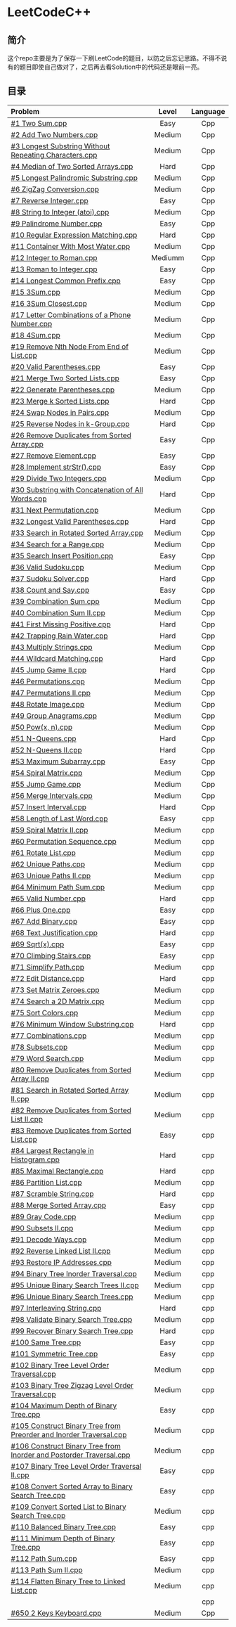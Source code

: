 # LeetCodeC++

## 简介

这个repo主要是为了保存一下刷LeetCode的题目，以防之后忘记思路。不得不说有的题目即使自己做对了，之后再去看Solution中的代码还是眼前一亮。

## 目录
| Problem       | Level  | Language  |
|:--------------|:------:|:---------:|
|[#1 Two Sum.cpp](https://github.com/zanghyu/LeetCodeC-/blob/master/Code/%231%20Two%20Sum.cpp)|Easy|Cpp|
|[#2 Add Two Numbers.cpp](https://github.com/zanghyu/LeetCodeC-/blob/master/Code/%232%20Add%20Two%20Numbers.cpp)|Medium|Cpp|
|[#3 Longest Substring Without Repeating Characters.cpp](https://github.com/zanghyu/LeetCodeC-/blob/master/Code/%233%20Longest%20Substring%20Without%20Repeating%20Characters.cpp)|Medium|Cpp|
|[#4 Median of Two Sorted Arrays.cpp](https://github.com/zanghyu/LeetCodeC-/blob/master/Code/%234%20Median%20of%20Two%20Sorted%20Arrays.cpp)|Hard|Cpp|
|[#5 Longest Palindromic Substring.cpp](https://github.com/zanghyu/LeetCodeC-/blob/master/Code/%235%20Longest%20Palindromic%20Substring.cpp)|Medium|Cpp|
|[#6 ZigZag Conversion.cpp](https://github.com/zanghyu/LeetCodeC-/blob/master/Code/%236%20ZigZag%20Conversion.cpp)|Medium|Cpp|
|[#7 Reverse Integer.cpp](https://github.com/zanghyu/LeetCodeC-/blob/master/Code/%237%20Reverse%20Integer.cpp)|Easy|Cpp|
|[#8 String to Integer (atoi).cpp](https://github.com/zanghyu/LeetCodeC-/blob/master/Code/%238%20String%20to%20Integer%20(atoi).cpp)|Medium|Cpp|
|[#9 Palindrome Number.cpp](https://github.com/zanghyu/LeetCodeC-/blob/master/Code/%239%20Palindrome%20Number.cpp)|Easy|Cpp|
|[#10 Regular Expression Matching.cpp](https://github.com/zanghyu/LeetCodeC-/blob/master/Code/%2310%20Regular%20Expression%20Matching.cpp)|Hard|Cpp|
|[#11 Container With Most Water.cpp](https://github.com/zanghyu/LeetCodeC-/blob/master/Code/%2311%20Container%20With%20Most%20Water.cpp)|Medium|Cpp|
|[#12 Integer to Roman.cpp](https://github.com/zanghyu/LeetCodeC-/blob/master/Code/%2312%20Integer%20to%20Roman.cpp)|Mediumm|Cpp|
|[#13 Roman to Integer.cpp](https://github.com/zanghyu/LeetCodeC-/blob/master/Code/%2313%20Roman%20to%20Integer.cpp)|Easy|Cpp|
|[#14 Longest Common Prefix.cpp](https://github.com/zanghyu/LeetCodeC-/blob/master/Code/%2314%20Longest%20Common%20Prefix.cpp)|Easy|Cpp|
|[#15 3Sum.cpp](https://github.com/zanghyu/LeetCodeC-/blob/master/Code/%2315%203Sum.cpp)|Medium|Cpp|
|[#16 3Sum Closest.cpp](https://github.com/zanghyu/LeetCodeC-/blob/master/Code/%2316%203Sum%20Closest.cpp)|Medium|Cpp|
|[#17 Letter Combinations of a Phone Number.cpp](https://github.com/zanghyu/LeetCodeC-/blob/master/Code/%2317%20Letter%20Combinations%20of%20a%20Phone%20Number.cpp)|Medium|Cpp|
|[#18 4Sum.cpp](https://github.com/zanghyu/LeetCodeC-/blob/master/Code/%2318%204Sum.cpp)|Medium|Cpp|
|[#19 Remove Nth Node From End of List.cpp](https://github.com/zanghyu/LeetCodeC-/blob/master/Code/%2319%20Remove%20Nth%20Node%20From%20End%20of%20List.cpp)|Medium|Cpp|
|[#20 Valid Parentheses.cpp](https://github.com/zanghyu/LeetCodeC-/blob/master/Code/%2320%20Valid%20Parentheses.cpp)|Easy|Cpp|
|[#21 Merge Two Sorted Lists.cpp](https://github.com/zanghyu/LeetCodeC-/blob/master/Code/%2321%20Merge%20Two%20Sorted%20Lists.cpp)|Easy|Cpp|
|[#22 Generate Parentheses.cpp](https://github.com/zanghyu/LeetCodeC-/blob/master/Code/%2322%20Generate%20Parentheses.cpp)|Medium|Cpp|
|[#23 Merge k Sorted Lists.cpp](https://github.com/zanghyu/LeetCodeC-/blob/master/Code/%2323%20Merge%20k%20Sorted%20Lists.cpp)|Hard|Cpp|
|[#24 Swap Nodes in Pairs.cpp](https://github.com/zanghyu/LeetCodeC-/blob/master/Code/%2324%20Swap%20Nodes%20in%20Pairs.cpp)|Medium|Cpp|
|[#25 Reverse Nodes in k-Group.cpp](https://github.com/zanghyu/LeetCodeC-/blob/master/Code/%2325%20Reverse%20Nodes%20in%20k-Group.cpp)|Hard|Cpp|
|[#26 Remove Duplicates from Sorted Array.cpp](https://github.com/zanghyu/LeetCodeC-/blob/master/Code/%2326%20Remove%20Duplicates%20from%20Sorted%20Array.cpp)|Easy|Cpp|
|[#27 Remove Element.cpp](https://github.com/zanghyu/LeetCodeC-/blob/master/Code/%2327%20Remove%20Element.cpp)|Easy|Cpp|
|[#28 Implement strStr().cpp](https://github.com/zanghyu/LeetCodeC-/blob/master/Code/%2328%20Implement%20strStr().cpp)|Easy|Cpp|
|[#29 Divide Two Integers.cpp](https://github.com/zanghyu/LeetCodeC-/blob/master/Code/%2329%20Divide%20Two%20Integers.cpp)|Medium|Cpp|
|[#30 Substring with Concatenation of All Words.cpp](https://github.com/zanghyu/LeetCodeC-/blob/master/Code/%2330%20Substring%20with%20Concatenation%20of%20All%20Words.cpp)|Hard|Cpp|
|[#31 Next Permutation.cpp](https://github.com/zanghyu/LeetCodeC-/blob/master/Code/%2331%20Next%20Permutation.cpp)|Medium|Cpp|
|[#32 Longest Valid Parentheses.cpp](https://github.com/zanghyu/LeetCodeC-/blob/master/Code/%2332%20Longest%20Valid%20Parentheses.cpp)|Hard|Cpp|
|[#33 Search in Rotated Sorted Array.cpp](https://github.com/zanghyu/LeetCodeC-/blob/master/Code/%2333%20Search%20in%20Rotated%20Sorted%20Array.cpp)|Medium|Cpp|
|[#34 Search for a Range.cpp](https://github.com/zanghyu/LeetCodeC-/blob/master/Code/%2334%20Search%20for%20a%20Range.cpp)|Medium|Cpp|
|[#35 Search Insert Position.cpp](https://github.com/zanghyu/LeetCodeC-/blob/master/Code/%2335%20Search%20Insert%20Position.cpp)|Easy|Cpp|
|[#36 Valid Sudoku.cpp](https://github.com/zanghyu/LeetCodeC-/blob/master/Code/%2336%20Valid%20Sudoku.cpp)|Medium|Cpp|
|[#37 Sudoku Solver.cpp](https://github.com/zanghyu/LeetCodeC-/blob/master/Code/%2337%20Sudoku%20Solver.cpp)|Hard|Cpp|
|[#38 Count and Say.cpp](https://github.com/zanghyu/LeetCodeC-/blob/master/Code/%2338%20Count%20and%20Say.cpp)|Easy|Cpp|
|[#39 Combination Sum.cpp](https://github.com/zanghyu/LeetCodeC-/blob/master/Code/%2339%20Combination%20Sum.cpp)|Medium|Cpp|
|[#40 Combination Sum II.cpp](https://github.com/zanghyu/LeetCodeC-/blob/master/Code/%2340%20Combination%20Sum%20II.cpp)|Medium|Cpp|
|[#41 First Missing Positive.cpp](https://github.com/zanghyu/LeetCodeC-/blob/master/Code/%2341%20First%20Missing%20Positive.cpp)|Hard|Cpp|
|[#42 Trapping Rain Water.cpp](https://github.com/zanghyu/LeetCodeC-/blob/master/Code/%2342%20Trapping%20Rain%20Water.cpp)|Hard|Cpp|
|[#43 Multiply Strings.cpp](https://github.com/zanghyu/LeetCodeC-/blob/master/Code/%2343%20Multiply%20Strings.cpp)|Medium|Cpp|
|[#44 Wildcard Matching.cpp](https://github.com/zanghyu/LeetCodeC-/blob/master/Code/%2344%20Wildcard%20Matching.cpp)|Hard|Cpp|
|[#45 Jump Game II.cpp](https://github.com/zanghyu/LeetCodeC-/blob/master/Code/%2345%20Jump%20Game%20II.cpp)|Hard|Cpp|
|[#46 Permutations.cpp](https://github.com/zanghyu/LeetCodeC-/blob/master/Code/%2346%20Permutations.cpp)|Medium|Cpp|
|[#47 Permutations II.cpp](https://github.com/zanghyu/LeetCodeC-/blob/master/Code/%2347%20Permutations%20II.cpp)|Medium|Cpp|
|[#48 Rotate Image.cpp](https://github.com/zanghyu/LeetCodeC-/blob/master/Code/%2348%20Rotate%20Image.cpp)|Medium|Cpp|
|[#49 Group Anagrams.cpp](https://github.com/zanghyu/LeetCodeC-/blob/master/Code/%2349%20Group%20Anagrams.cpp)|Medium|Cpp|
|[#50 Pow(x, n).cpp](https://github.com/zanghyu/LeetCodeC-/blob/master/Code/%2350%20Pow(x%2C%20n).cpp)|Medium|Cpp|
|[#51 N-Queens.cpp](https://github.com/zanghyu/LeetCodeC-/blob/master/Code/%2351%20N-Queens.cpp)|Hard|Cpp|
|[#52 N-Queens II.cpp](https://github.com/zanghyu/LeetCodeC-/blob/master/Code/%2352%20N-Queens%20II.cpp)|Hard|Cpp|
|[#53 Maximum Subarray.cpp](https://github.com/zanghyu/LeetCodeC-/blob/master/Code/%2353%20Maximum%20Subarray.cpp)|Easy|Cpp|
|[#54 Spiral Matrix.cpp](https://github.com/zanghyu/LeetCodeC-/blob/master/Code/%2354%20Spiral%20Matrix.cpp)|Medium|Cpp|
|[#55 Jump Game.cpp](https://github.com/zanghyu/LeetCodeC-/blob/master/Code/%2355%20Jump%20Game.cpp)|Medium|Cpp|
|[#56 Merge Intervals.cpp](https://github.com/zanghyu/LeetCodeC-/blob/master/Code/%2356%20Merge%20Intervals.cpp)|Medium|Cpp|
|[#57 Insert Interval.cpp](https://github.com/zanghyu/LeetCodeC-/blob/master/Code/%2357%20Insert%20Interval.cpp)|Hard|Cpp|
|[#58 Length of Last Word.cpp](https://github.com/zanghyu/LeetCodeC-/blob/master/Code/%2358%20Length%20of%20Last%20Word.cpp)|Easy|cpp|
|[#59 Spiral Matrix II.cpp](https://github.com/zanghyu/LeetCodeC-/blob/master/Code/%2359%20Spiral%20Matrix%20II.cpp)|Medium|cpp|
|[#60 Permutation Sequence.cpp](https://github.com/zanghyu/LeetCodeC-/blob/master/Code/%2360%20Permutation%20Sequence.cpp)|Medium|cpp|
|[#61 Rotate List.cpp](https://github.com/zanghyu/LeetCodeC-/blob/master/Code/%2361%20Rotate%20List.cpp)|Medium|cpp|
|[#62 Unique Paths.cpp](https://github.com/zanghyu/LeetCodeC-/blob/master/Code/%2362%20Unique%20Paths.cpp)|Medium|cpp|
|[#63 Unique Paths II.cpp](https://github.com/zanghyu/LeetCodeC-/blob/master/Code/%2363%20Unique%20Paths%20II.cpp)|Medium|cpp|
|[#64 Minimum Path Sum.cpp](https://github.com/zanghyu/LeetCodeC-/blob/master/Code/%2364%20Minimum%20Path%20Sum.cpp)|Medium|cpp|
|[#65 Valid Number.cpp](https://github.com/zanghyu/LeetCodeC-/blob/master/Code/%2365%20Valid%20Number.cpp)|Hard|cpp|
|[#66 Plus One.cpp](https://github.com/zanghyu/LeetCodeC-/blob/master/Code/%2366%20Plus%20One.cpp)|Easy|cpp|
|[#67 Add Binary.cpp](https://github.com/zanghyu/LeetCodeC-/blob/master/Code/%2367%20Add%20Binary.cpp)|Easy|cpp|
|[#68 Text Justification.cpp](https://github.com/zanghyu/LeetCodeC-/blob/master/Code/%2368%20Text%20Justification.cpp)|Hard|cpp|
|[#69 Sqrt(x).cpp](https://github.com/zanghyu/LeetCodeC-/blob/master/Code/%2369%20Sqrt(x).cpp)|Easy|cpp|
|[#70 Climbing Stairs.cpp](https://github.com/zanghyu/LeetCodeC-/blob/master/Code/%2370%20Climbing%20Stairs.cpp)|Easy|cpp|
|[#71 Simplify Path.cpp](https://github.com/zanghyu/LeetCodeC-/blob/master/Code/%2371%20Simplify%20Path.cpp)|Medium|cpp|
|[#72 Edit Distance.cpp](https://github.com/zanghyu/LeetCodeC-/blob/master/Code/%2372%20Edit%20Distance.cpp)|Hard|cpp|
|[#73 Set Matrix Zeroes.cpp](https://github.com/zanghyu/LeetCodeC-/blob/master/Code/%2373%20Set%20Matrix%20Zeroes.cpp)|Medium|cpp|
|[#74 Search a 2D Matrix.cpp](https://github.com/zanghyu/LeetCodeC-/blob/master/Code/%2374%20Search%20a%202D%20Matrix.cpp)|Medium|cpp|
|[#75 Sort Colors.cpp](https://github.com/zanghyu/LeetCodeC-/blob/master/Code/%2375%20Sort%20Colors.cpp)|Medium|cpp|
|[#76 Minimum Window Substring.cpp](https://github.com/zanghyu/LeetCodeC-/blob/master/Code/%2376%20Minimum%20Window%20Substring.cpp)|Hard|cpp|
|[#77 Combinations.cpp](https://github.com/zanghyu/LeetCodeC-/blob/master/Code/%2377%20Combinations.cpp)|Medium|cpp|
|[#78 Subsets.cpp](https://github.com/zanghyu/LeetCodeC-/blob/master/Code/%2378%20Subsets.cpp)|Medium|cpp|
|[#79 Word Search.cpp](https://github.com/zanghyu/LeetCodeC-/blob/master/Code/%2379%20Word%20Search.cpp)|Medium|cpp|
|[#80 Remove Duplicates from Sorted Array II.cpp](https://github.com/zanghyu/LeetCodeC-/blob/master/Code/%2380%20Remove%20Duplicates%20from%20Sorted%20Array%20II.cpp)|Medium|cpp|
|[#81 Search in Rotated Sorted Array II.cpp](https://github.com/zanghyu/LeetCodeC-/blob/master/Code/%2381%20Search%20in%20Rotated%20Sorted%20Array%20II.cpp)|Medium|cpp|
|[#82 Remove Duplicates from Sorted List II.cpp](https://github.com/zanghyu/LeetCodeC-/blob/master/Code/%2382%20Remove%20Duplicates%20from%20Sorted%20List%20II.cpp)|Medium|cpp|
|[#83 Remove Duplicates from Sorted List.cpp](https://github.com/zanghyu/LeetCodeC-/blob/master/Code/%2383%20Remove%20Duplicates%20from%20Sorted%20List.cpp)|Easy|cpp|
|[#84 Largest Rectangle in Histogram.cpp](https://github.com/zanghyu/LeetCodeC-/blob/master/Code/%2384%20Largest%20Rectangle%20in%20Histogram.cpp)|Hard|cpp|
|[#85 Maximal Rectangle.cpp](https://github.com/zanghyu/LeetCodeC-/blob/master/Code/%2385%20Maximal%20Rectangle.cpp)|Hard|cpp|
|[#86 Partition List.cpp](https://github.com/zanghyu/LeetCodeC-/blob/master/Code/%2386%20Partition%20List.cpp)|Medium|cpp|
|[#87 Scramble String.cpp](https://github.com/zanghyu/LeetCodeC-/blob/master/Code/%2387%20Scramble%20String.cpp)|Hard|cpp|
|[#88 Merge Sorted Array.cpp](https://github.com/zanghyu/LeetCodeC-/blob/master/Code/%2388%20Merge%20Sorted%20Array.cpp)|Easy|cpp|
|[#89 Gray Code.cpp](https://github.com/zanghyu/LeetCodeC-/blob/master/Code/%2389%20Gray%20Code.cpp)|Medium|cpp|
|[#90 Subsets II.cpp](https://github.com/zanghyu/LeetCodeC-/blob/master/Code/%2390%20Subsets%20II.cpp)|Medium|cpp|
|[#91 Decode Ways.cpp](https://github.com/zanghyu/LeetCodeC-/blob/master/Code/%2391%20Decode%20Ways.cpp)|Medium|cpp|
|[#92 Reverse Linked List II.cpp](https://github.com/zanghyu/LeetCodeC-/blob/master/Code/%2392%20Reverse%20Linked%20List%20II.cpp)|Medium|cpp|
|[#93 Restore IP Addresses.cpp](https://github.com/zanghyu/LeetCodeC-/blob/master/Code/%2393%20Restore%20IP%20Addresses.cpp)|Medium|cpp|
|[#94 Binary Tree Inorder Traversal.cpp](https://github.com/zanghyu/LeetCodeC-/blob/master/Code/%2394%20Binary%20Tree%20Inorder%20Traversal.cpp)|Medium|cpp|
|[#95 Unique Binary Search Trees II.cpp](https://github.com/zanghyu/LeetCodeC-/blob/master/Code/%2395%20Unique%20Binary%20Search%20Trees%20II.cpp)|Medium|cpp|
|[#96 Unique Binary Search Trees.cpp](https://github.com/zanghyu/LeetCodeC-/blob/master/Code/%2396%20Unique%20Binary%20Search%20Trees.cpp)|Medium|cpp|
|[#97 Interleaving String.cpp](https://github.com/zanghyu/LeetCodeC-/blob/master/Code/%2397%20Interleaving%20String.cpp)|Hard|cpp|
|[#98 Validate Binary Search Tree.cpp](https://github.com/zanghyu/LeetCodeC-/blob/master/Code/%2398%20Validate%20Binary%20Search%20Tree.cpp)|Medium|cpp|
|[#99 Recover Binary Search Tree.cpp](https://github.com/zanghyu/LeetCodeC-/blob/master/Code/%2399%20Recover%20Binary%20Search%20Tree.cpp)|Hard|cpp|
|[#100 Same Tree.cpp](https://github.com/zanghyu/LeetCodeC-/blob/master/Code/%23100%20Same%20Tree.cpp)|Easy|cpp|
|[#101 Symmetric Tree.cpp](https://github.com/zanghyu/LeetCodeC-/blob/master/Code/%23101%20Symmetric%20Tree.cpp)|Easy|cpp|
|[#102 Binary Tree Level Order Traversal.cpp](https://github.com/zanghyu/LeetCodeC-/blob/master/Code/%23102%20Binary%20Tree%20Level%20Order%20Traversal.cpp)|Medium|cpp|
|[#103 Binary Tree Zigzag Level Order Traversal.cpp](https://github.com/zanghyu/LeetCodeC-/blob/master/Code/%23103%20Binary%20Tree%20Zigzag%20Level%20Order%20Traversal.cpp)|Medium|cpp|
|[#104 Maximum Depth of Binary Tree.cpp](https://github.com/zanghyu/LeetCodeC-/blob/master/Code/%23104%20Maximum%20Depth%20of%20Binary%20Tree.cpp)|Easy|cpp|
|[#105 Construct Binary Tree from Preorder and Inorder Traversal.cpp](https://github.com/zanghyu/LeetCodeC-/blob/master/Code/%23105%20Construct%20Binary%20Tree%20from%20Preorder%20and%20Inorder%20Traversal.cpp)|Medium|cpp|
|[#106 Construct Binary Tree from Inorder and Postorder Traversal.cpp](https://github.com/zanghyu/LeetCodeC-/blob/master/Code/%23106%20Construct%20Binary%20Tree%20from%20Inorder%20and%20Postorder%20Traversal.cpp)|Medium|cpp|
|[#107 Binary Tree Level Order Traversal II.cpp](https://github.com/zanghyu/LeetCodeC-/blob/master/Code/%23107%20Binary%20Tree%20Level%20Order%20Traversal%20II.cpp)|Easy|cpp|
|[#108 Convert Sorted Array to Binary Search Tree.cpp](https://github.com/zanghyu/LeetCodeC-/blob/master/Code/%23108%20Convert%20Sorted%20Array%20to%20Binary%20Search%20Tree.cpp)|Easy|cpp|
|[#109 Convert Sorted List to Binary Search Tree.cpp](https://github.com/zanghyu/LeetCodeC-/blob/master/Code/%23109%20Convert%20Sorted%20List%20to%20Binary%20Search%20Tree.cpp)|Medium|cpp|
|[#110 Balanced Binary Tree.cpp](https://github.com/zanghyu/LeetCodeC-/blob/master/Code/%23110%20Balanced%20Binary%20Tree.cpp)|Easy|cpp|
|[#111 Minimum Depth of Binary Tree.cpp](https://github.com/zanghyu/LeetCodeC-/blob/master/Code/%23111%20Minimum%20Depth%20of%20Binary%20Tree.cpp)|Easy|cpp|
|[#112 Path Sum.cpp](https://github.com/zanghyu/LeetCodeC-/blob/master/Code/%23112%20Path%20Sum.cpp)|Easy|cpp|
|[#113 Path Sum II.cpp](https://github.com/zanghyu/LeetCodeC-/blob/master/Code/%23113%20Path%20Sum%20II.cpp)|Medium|cpp|
|[#114 Flatten Binary Tree to Linked List.cpp](https://github.com/zanghyu/LeetCodeC-/blob/master/Code/%23114%20Flatten%20Binary%20Tree%20to%20Linked%20List.cpp)|Medium|cpp|
|[]()| |cpp|
|[#650 2 Keys Keyboard.cpp](https://github.com/zanghyu/LeetCodeC-/blob/master/Code/%23650%202%20Keys%20Keyboard.cpp)|Medium|Cpp|
